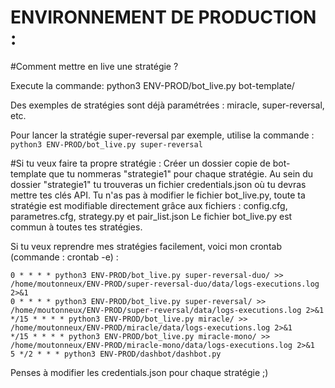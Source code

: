 # ENVIRONNEMENT DE PRODUCTION :
#Comment mettre en live une stratégie ?

Execute la commande:  python3 ENV-PROD/bot_live.py bot-template/

Des exemples de stratégies sont déjà paramétrées : miracle, super-reversal, etc.

Pour lancer la stratégie super-reversal par exemple, utilise la commande : ```python3 ENV-PROD/bot_live.py super-reversal```

#Si tu veux faire ta propre stratégie :
Créer un dossier copie de bot-template que tu nommeras "strategie1" pour chaque stratégie.
Au sein du dossier "strategie1" tu trouveras un fichier credentials.json où tu devras mettre tes clés API.
Tu n'as pas à modifier le fichier bot_live.py, toute ta stratégie est modifiable directement grâce aux fichiers : config.cfg, parametres.cfg, strategy.py et pair_list.json
Le fichier bot_live.py est commun à toutes tes stratégies.

Si tu veux reprendre mes stratégies facilement, voici mon crontab (commande : crontab -e) :
```
0 * * * * python3 ENV-PROD/bot_live.py super-reversal-duo/ >> /home/moutonneux/ENV-PROD/super-reversal-duo/data/logs-executions.log 2>&1
0 * * * * python3 ENV-PROD/bot_live.py super-reversal/ >> /home/moutonneux/ENV-PROD/super-reversal/data/logs-executions.log 2>&1
*/15 * * * * python3 ENV-PROD/bot_live.py miracle/ >> /home/moutonneux/ENV-PROD/miracle/data/logs-executions.log 2>&1
*/15 * * * * python3 ENV-PROD/bot_live.py miracle-mono/ >> /home/moutonneux/ENV-PROD/miracle-mono/data/logs-executions.log 2>&1
5 */2 * * * python3 ENV-PROD/dashbot/dashbot.py
```
Penses à modifier les credentials.json pour chaque stratégie ;)
